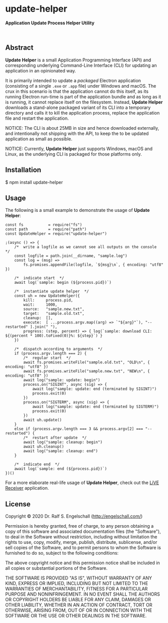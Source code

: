 
update-helper
=============

**Application Update Process Helper Utility**

<p/>
<img src="https://nodei.co/npm/update-helper.png?downloads=true&stars=true" alt=""/>

<p/>
<img src="https://david-dm.org/rse/update-helper.png" alt=""/>

Abstract
--------

<b>Update Helper</b> is a small Application Programming Interface (API)
and corresponding underlying Command-Line Interface (CLI) for updating
an application in an opinionated way.

It is primarily intended to update a <i>packaged</i> Electron
application (consisting of a single <code>.exe</code> or
<code>.app</code> file) under Windows and macOS. The crux in this
scenario is that the application cannot do this itself, as its running
Electron run-time is part of the application bundle and as long as it is
running, it cannot replace itself on the filesystem. Instead, <b>Update
Helper</b> downloads a stand-alone packaged variant of its CLI into
a temporary directory and calls it to kill the application process,
replace the application file and restart the application.

NOTICE: The CLI is about 25MB in size and hence downloaded externally,
and intentionally not shipping with the API, to keep the to be updated
application as small as possible.

NOTICE: Currently, <b>Update Helper</b> just supports Windows, macOS and
Linux, as the underlying CLI is packaged for those platforms only.

Installation
------------

$ npm install update-helper

Usage
-----

The following is a small example to demonstrate the usage of <b>Update Helper</b>:

```
const fs           = require("fs")
const path         = require("path")
const UpdateHelper = require("update-helper")

;(async () => {
    /*  write a logfile as we cannot see all outputs on the console  */
    const logfile = path.join(__dirname, "sample.log")
    const log = (msg) =>
        fs.promises.appendFile(logfile, `${msg}\n`, { encoding: "utf8" })

    /*  indicate start  */
    await log(`sample: begin (${process.pid})`)

    /*  instantiate update helper  */
    const uh = new UpdateHelper({
        kill:     process.pid,
        wait:     1000,
        source:   "sample.new.txt",
        target:   "sample.old.txt",
        cleanup:  [],
        execute:  [ ...process.argv.map((arg) => `"${arg}"`), "--restarted" ].join(" "),
        progress: (step, percent) => { log(`sample: download CLI: ${(percent * 100).toFixed(0)}%: ${step}`) }
    })

    /*  dispatch according to arguments  */
    if (process.argv.length === 2) {
        /*  regular start  */
        await fs.promises.writeFile("sample.old.txt", "OLD\n", { encoding: "utf8" })
        await fs.promises.writeFile("sample.new.txt", "NEW\n", { encoding: "utf8" })
        await log("sample: update: begin")
        process.on("SIGINT", async (sig) => {
            await log("sample: update: end (terminated by SIGINT)")
            process.exit(0)
        })
        process.on("SIGTERM", async (sig) => {
            await log("sample: update: end (terminated by SIGTERM)")
            process.exit(0)
        })
        await uh.update()
    }
    else if (process.argv.length === 3 && process.argv[2] === "--restarted") {
        /*  restart after update  */
        await log("sample: cleanup: begin")
        await uh.cleanup()
        await log("sample: cleanup: end")
    }

    /*  indicate end  */
    await log(`sample: end (${process.pid})`)
})()
```

For a more elaborate real-life usage of <b>Update Helper</b>, check
out the [LiVE Receiver](https://github.com/rse/life-receiver) application.

License
-------

Copyright &copy; 2020 Dr. Ralf S. Engelschall (http://engelschall.com/)

Permission is hereby granted, free of charge, to any person obtaining
a copy of this software and associated documentation files (the
"Software"), to deal in the Software without restriction, including
without limitation the rights to use, copy, modify, merge, publish,
distribute, sublicense, and/or sell copies of the Software, and to
permit persons to whom the Software is furnished to do so, subject to
the following conditions:

The above copyright notice and this permission notice shall be included
in all copies or substantial portions of the Software.

THE SOFTWARE IS PROVIDED "AS IS", WITHOUT WARRANTY OF ANY KIND,
EXPRESS OR IMPLIED, INCLUDING BUT NOT LIMITED TO THE WARRANTIES OF
MERCHANTABILITY, FITNESS FOR A PARTICULAR PURPOSE AND NONINFRINGEMENT.
IN NO EVENT SHALL THE AUTHORS OR COPYRIGHT HOLDERS BE LIABLE FOR ANY
CLAIM, DAMAGES OR OTHER LIABILITY, WHETHER IN AN ACTION OF CONTRACT,
TORT OR OTHERWISE, ARISING FROM, OUT OF OR IN CONNECTION WITH THE
SOFTWARE OR THE USE OR OTHER DEALINGS IN THE SOFTWARE.

